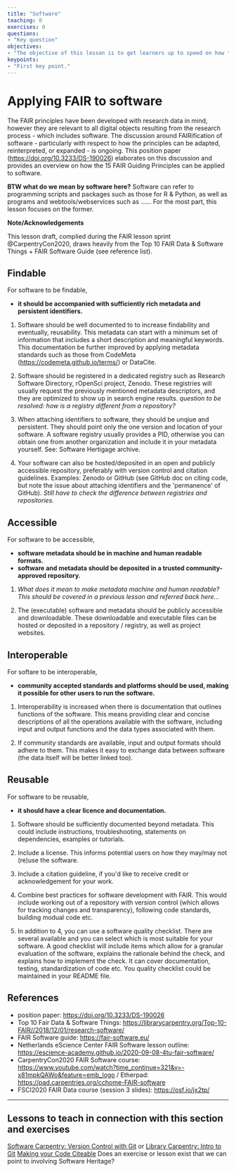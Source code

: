 ```yaml
---
title: "Software"
teaching: 0
exercises: 0
questions:
- "Key question"
objectives:
- "The objective of this lesson is to get learners up to speed on how the FAIR principles apply to software, and to make learners aware of accepted best practices."
keypoints:
- "First key point."
---
```


# Applying FAIR to software

The FAIR principles have been developed with research data in mind, however they are relevant to all digital objects resulting from the research process - which includes software. The discussion around FAIRification of software - particularly with respect to how the principles can be adapted, reinterpreted, or expanded - is ongoing. This position paper (https://doi.org/10.3233/DS-190026) elaborates on this discussion and provides an overview on how the 15 FAIR Guiding Principles can be applied to software. 

**BTW what do we mean by software here?**
Software can refer to programming scripts and packages such as those for R & Python, as well as programs and webtools/webservices such as ......
For the most part, this lesson focuses on the former.

**Note/Acknowledgements**

This lesson draft, complied during the FAIR lesson sprint @CarpentryCon2020, draws heavily from the Top 10 FAIR Data & Software Things + FAIR Software Guide (see reference list).

## Findable

For software to be findable, 
- **it should be accompanied with sufficiently rich metadata and persistent identifiers.**

1. Software should be well documented to to increase findability and eventually, reusability. This metadata can start with a minimum set of information that includes a short description and meaningful keywords. This documentation be further improved by applying metadata standards such as those from CodeMeta (https://codemeta.github.io/terms/) or DataCite.

2. Software should be registered in a dedicated registry such as Research Software Directory, rOpenSci project, Zenodo. These registries will usually request the previously mentioned metadata descriptors, and they are optimized to show up in search engine results. _question to be resolved: how is a registry different from a repository?_  

3. When attaching identifiers to software, they should be unqiue and persistent. They should point only the one version and location of your software. A software registry usually provides a PID, otherwise you can obtain one from another organization and include it in your metadata yourself. See: Software Hertigage archive.    

4. Your software can also be hosted/deposited in an open and publicly accessible repository, preferably with version control and citation guidelines. Examples: Zenodo or GitHub (see GitHub doc on citing code, but note the issue about attaching identifiers and the 'permanence' of GitHub). _Still have to check the difference between registries and repositories._

## Accessible

For software to be accessible, 
- **software metadata should be in machine and human readable formats.**
- **software and metadata should be deposited in a trusted community-approved repository.**

1. _What does it mean to make metadata machine and human readable? This should be covered in a previous lesson and referred back here..._

2. The (executable) software and metadata should be publicly accessible and downloadable. These downloadable and executable files can be hosted or deposited in a repository / registry, as well as project websites. 

## Interoperable

For softare to be interoperable,
- **community accepted standards and platforms should be used, making it possible for other users to run the software.**

1. Interoperability is increased when there is documentation that outlines functions of the software. This means providing clear and concise descriptions of all the operations available with the software, including input and output functions and the data types associated with them.

2. If community standards are available, input and output formats should adhere to them. This makes it easy to exchange data between software (the data itself will be better linked too).

## Reusable

For software to be reusable,
- **it should have a clear licence and documentation.**

1. Software should be sufficiently documented beyond metadata. This could include instructions, troubleshooting, statements on dependencies, examples or tutorials. 

2. Include a license. This informs potential users on how they may/may not (re)use the software.

3. Include a citation guideline, if you'd like to receive credit or acknowledgement for your work.

4. Combine best practices for software development with FAIR. This would include working out of a repository with version control (which allows for tracking changes and transparency), following code standards, building modual code etc.

5. In addition to 4, you can use a software quality checklist. There are several available and you can select which is most suitable for your software. A good checklist will include items which allow for a granular evaluation of the software, explains the rationale behind the check, and explains how to implement the check. It can cover documentation, testing, standardization of code etc. You quality checklist could be maintained in your README file.  

## References

- position paper: https://doi.org/10.3233/DS-190026
- Top 10 Fair Data & Software Things: https://librarycarpentry.org/Top-10-FAIR//2018/12/01/research-software/
- FAIR Software guide: https://fair-software.eu/
- Netherlands eScience Center FAIR Software lesson outline: https://escience-academy.github.io/2020-09-08-4tu-fair-software/
- CarpentryCon2020 FAIR Software course: https://www.youtube.com/watch?time_continue=321&v=-x81mpkQAWo&feature=emb_logo / Etherpad: https://pad.carpentries.org/cchome-FAIR-software
- FSCI2020 FAIR Data course (session 3 slides): https://osf.io/jx2tp/

---------------------

## Lessons to teach in connection with this section and exercises
[Software Carpentry: Version Control with Git](https://swcarpentry.github.io/git-novice/) or [Library Carpentry: Intro to Git](https://librarycarpentry.github.io/lc-git/)
[Making your Code Citeable](https://guides.github.com/activities/citable-code/)
Does an exercise or lesson exist that we can point to involving Software Heritage?
